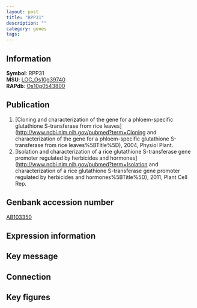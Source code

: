 ```yaml
---
layout: post
title: "RPP31"
description: ""
category: genes
tags: 
---
```


## Information
__Symbol__: RPP31  
__MSU__: [LOC_Os10g39740](http://rice.plantbiology.msu.edu/cgi-bin/ORF_infopage.cgi?orf=LOC_Os10g39740)  
__RAPdb__: [Os10g0543800](http://rapdb.dna.affrc.go.jp/viewer/gbrowse_details/irgsp1?name=Os10g0543800)  

## Publication
1. [Cloning and characterization of the gene for a phloem-specific glutathione S-transferase from rice leaves](http://www.ncbi.nlm.nih.gov/pubmed?term=Cloning and characterization of the gene for a phloem-specific glutathione S-transferase from rice leaves%5BTitle%5D), 2004, Physiol Plant.
2. [Isolation and characterization of a rice glutathione S-transferase gene promoter regulated by herbicides and hormones](http://www.ncbi.nlm.nih.gov/pubmed?term=Isolation and characterization of a rice glutathione S-transferase gene promoter regulated by herbicides and hormones%5BTitle%5D), 2011, Plant Cell Rep.

## Genbank accession number
[AB103350](http://www.ncbi.nlm.nih.gov/nuccore/AB103350)  

## Expression information

## Key message

## Connection

## Key figures


